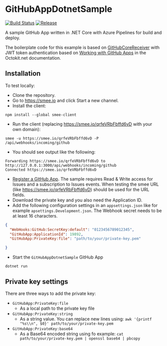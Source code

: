 # GitHubAppDotnetSample

[![Build Status](https://dev.azure.com/octodemo-readingtimedemo/GitHubAppDotnetSample/_apis/build/status/octodemo.GitHubAppDotnetSample)](https://dev.azure.com/octodemo-readingtimedemo/GitHubAppDotnetSample/_build/latest?definitionId=5) [![Release](https://vsrm.dev.azure.com/octodemo-readingtimedemo/_apis/public/Release/badge/c759e395-e69d-415c-b45a-7087d8b65f3e/1/1)](https://dev.azure.com/octodemo-readingtimedemo/GitHubAppDotnetSample/)

A sample GitHub App written in .NET Core with Azure Pipelines for build and deploy.

The boilerplate code for this example is based on [GitHubCoreReceiver](https://github.com/aspnet/AspLabs/tree/master/src/WebHooks/samples/GitHubCoreReceiver) with JWT token authentication based on [Working with GitHub Apps](https://octokitnet.readthedocs.io/en/latest/github-apps/) in the Octokit.net documentation.

## Installation

To test locally:

- Clone the repository.
- Go to https://smee.io and click Start a new channel.
- Install the client:

```
npm install --global smee-client
```

- Run the client (replacing https://smee.io/qrfeVRbFbffd6vD with your own domain):

```
smee -u https://smee.io/qrfeVRbFbffd6vD -P /api/webhooks/incoming/github
```

- You should see output like the following:

```
Forwarding https://smee.io/qrfeVRbFbffd6vD to http://127.0.0.1:3000/api/webhooks/incoming/github
Connected https://smee.io/qrfeVRbFbffd6vD
```

- [Register a GitHub App](https://developer.github.com/apps/building-your-first-github-app/#register-a-new-app-with-github). The sample requires Read & Write access for Issues and a subscription to Issues events. When testing the smee URL (like https://smee.io/qrfeVRbFbffd6vD) should be used for the URL fields.
- Download the private key and you also need the Application ID.
- Add the following configuration settings in an `appsettings.json` like for example `apsettings.Development.json`. The Webhook secret needs to be at least 16 characters.

```json
{
  "WebHooks:GitHub:SecretKey:default": "0123456789012345",
  "GitHubApp:ApplicationId": 19892,
  "GitHubApp:PrivateKey:file": "path/to/your/private-key.pem"

}
```

- Start the `GitHubAppDotnetSample` GitHub App

```
dotnet run
```

## Private key settings

There are three ways to add the private key:

- `GitHubApp:PrivateKey:file`
  - As a local path to the private key file
- `GitHubApp:PrivateKey:string`
  - As a string value. You can replace new lines using: `awk '{printf "%s\\n", $0}' path/to/your/private-key.pem`
- `GitHubApp:PrivateKey:base64`
  - As a Base64 encoded string using fo example: `cat path/to/your/private-key.pem | openssl base64 | pbcopy`


